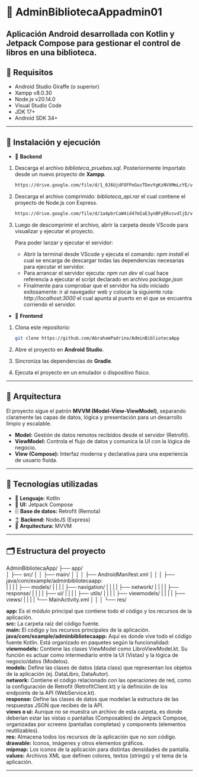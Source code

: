# 📗 AdminBibliotecaAppadmin01

Aplicación Android desarrollada con **Kotlin** y **Jetpack Compose** para gestionar el control de libros en una biblioteca.
---

## 📑 Requisitos

- Android Studio Giraffe (o superior)
- Xampp v8.0.30
- Node.js v20.14.0
- Visual Studio Code
- JDK 17+
- Android SDK 34+
---

## 🚀 Instalación y ejecución
-    🔳 **Backend**

1. Descarga el archivo *biblioteca_pruebas.sql*. Posteriormente Importalo desde un nuevo proyecto de **Xampp**.
    ```bash
   https://drive.google.com/file/d/1_0J6UjdFOFPoGozTDevYgKzNVXMmLcYE/view?usp=drive_link
   ```
2. Descarga el archivo comprimido: *biblioteca_api.rar* el cual contiene el proyecto de Node.js con Express.
    ```bash
   https://drive.google.com/file/d/1a4pbrCaW4id47mIaE3ynBFyERvsvdljD/view?usp=sharing
   ```
3. Luego de descomprimir el archivo, abrir la carpeta desde VScode para visualizar y ejecutar el proyecto.

   Para poder lanzar y ejecutar el servidor:

    - Abrir la terminal desde VScode y ejecuta el comando: *npm install* el cual se encarga de descargar todas las dependencias necesarias para ejecutar el servidor.
    - Para arrancar el servidor ejecuta: *npm run dev* el cual hace referencia a ejecutar el script declarado en archivo *package.json*
    - Finalmente para comprobar que el servidor ha sido iniciado exitosamente: ir al navegador web y colocar la siguiente ruta: *http://localhost:3000* el cual apunta al puerto en el que se encuentra corriendo el servidor.

- 🔲 **Frontend**

1. Clona este repositorio:
   ```bash
   git clone https://github.com/AbrahamPadrino/AdminBibliotecaApp
   ```

2. Abre el proyecto en **Android Studio**.

3. Sincroniza las dependencias de **Gradle**.

4. Ejecuta el proyecto en un emulador o dispositivo físico.
---

## 🧱 Arquitectura
El proyecto sigue el patrón **MVVM (Model-View-ViewModel)**, separando claramente las capas de datos, lógica y presentación para un desarrollo limpio y escalable.

- **Model:** Gestión de datos remotos recibidos desde el servidor (Retrofit).
- **ViewModel:** Controla el flujo de datos y comunica la UI con la lógica de negocio.
- **View (Compose):** Interfaz moderna y declarativa para una experiencia de usuario fluida.
---

## 🧩 Tecnologías utilizadas
- 🧠 **Lenguaje:** Kotlin
- 🎨 **UI:** Jetpack Compose
- 🗄️ **Base de datos:** Retrofit (Remota)
- ↕️ **Backend:** NodeJS (Express)
- 🧱 **Arquitectura:** MVVM
---

## 🗂️ Estructura del proyecto

AdminBibliotecaApp/
├── app/                                        
│   ├── src/
│   │   ├── main/
│   │   │   ├── AndroidManifest.xml
│   │   │   ├── java/com/example/adminbibliotecaapp:                    
|   |   |   |            ├── models/
|   |   |   |            ├── navigation/
|   |   |   |            ├── network/
|   |   |   |            ├── response/
|   |   |   |            ├── ui/
|   |   |   |            ├── utils/
|   |   |   |            ├── viewmodels/
|   |   |   |            ├── views/
|   |   |   |            └── MainActivity.xml
│   │   │   └── res/

**app:** Es el módulo principal que contiene todo el código y los recursos de la aplicación.  
    **src:** La carpeta raíz del código fuente.  
        **main:** El código y los recursos principales de la aplicación.  
            **java/com/example/adminbibliotecaapp:** Aquí es donde vive todo el código fuente Kotlin. Está organizado en paquetes según la funcionalidad:  
                **viewmodels:** Contiene las clases ViewModel como LibroViewModel.kt. Su función es actuar como intermediario entre la UI (Vistas) y la lógica de negocio/datos (Modelos).  
                **models:** Define las clases de datos (data class) que representan los objetos de la aplicación (ej. DataLibro, DataAutor).  
                **network:** Contiene el código relacionado con las operaciones de red, como la configuración de Retrofit (RetrofitClient.kt) y la definición de los endpoints de la API (WebService.kt).  
                **response:** Define las clases de datos que modelan la estructura de las respuestas JSON que recibes de la API.  
                **views o ui:** Aunque no se muestra un archivo de esta carpeta, es donde deberían estar las vistas o pantallas (Composables) de Jetpack Compose, organizadas por screens (pantallas completas) y components (elementos reutilizables).  
            **res:** Almacena todos los recursos de la aplicación que no son código.  
                **drawable:** Iconos, imágenes y otros elementos gráficos.  
                **mipmap:** Los iconos de la aplicación para distintas densidades de pantalla.  
                **values:** Archivos XML que definen colores, textos (strings) y el tema de la aplicación.

---